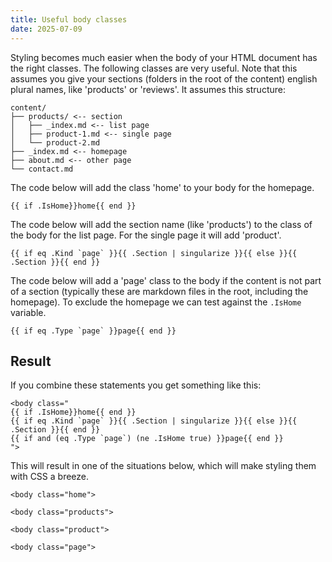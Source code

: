 ```yaml
---
title: Useful body classes
date: 2025-07-09
---
```


Styling becomes much easier when the body of your HTML document has the right classes. The following classes are very useful. Note that this assumes you give your sections (folders in the root of the content) english plural names, like 'products' or 'reviews'. It assumes this structure:

```
content/
├── products/ <-- section
│   ├── _index.md <-- list page
│   ├── product-1.md <-- single page
│   └── product-2.md
├── _index.md <-- homepage
├── about.md <-- other page
└── contact.md
```

The code below will add the class 'home' to your body for the homepage.

```
{{ if .IsHome}}home{{ end }}
```

The code below will add the section name (like 'products') to the class of the body for the list page. For the single page it will add 'product'.

```
{{ if eq .Kind `page` }}{{ .Section | singularize }}{{ else }}{{ .Section }}{{ end }}
```

The code below will add a 'page' class to the body if the content is not part of a section (typically these are markdown files in the root, including the homepage). To exclude the homepage we can test against the `.IsHome` variable.

```
{{ if eq .Type `page` }}page{{ end }}
```

## Result

If you combine these statements you get something like this:

```
<body class="
{{ if .IsHome}}home{{ end }}
{{ if eq .Kind `page` }}{{ .Section | singularize }}{{ else }}{{ .Section }}{{ end }}
{{ if and (eq .Type `page`) (ne .IsHome true) }}page{{ end }}
">
```

This will result in one of the situations below, which will make styling them with CSS a breeze.

```
<body class="home">
```
```
<body class="products">
```
```
<body class="product">
```
```
<body class="page">
```